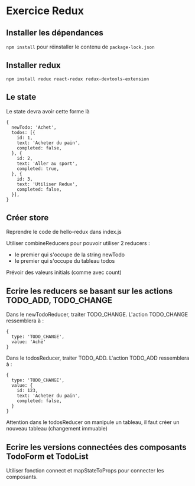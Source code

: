 # Exercice Redux

## Installer les dépendances

`npm install` pour réinstaller le contenu de `package-lock.json`

## Installer redux

`npm install redux react-redux redux-devtools-extension`

## Le state 

Le state devra avoir cette forme là

```
{
  newTodo: 'Achet',
  todos: [{
    id: 1,
    text: 'Acheter du pain',
    completed: false,
  }, {
    id: 2,
    text: 'Aller au sport',
    completed: true,
  }, {
    id: 3,
    text: 'Utiliser Redux',
    completed: false,
  }],
}
```

## Créer store

Reprendre le code de hello-redux dans index.js

Utiliser combineReducers pour pouvoir utiliser 2 reducers :

* le premier qui s'occupe de la string newTodo
* le premier qui s'occupe du tableau todos

Prévoir des valeurs initials (comme avec count)

## Ecrire les reducers se basant sur les actions TODO_ADD, TODO_CHANGE

Dans le newTodoReducer, traiter TODO_CHANGE. L'action TODO_CHANGE ressemblera à :

```
{
  type: 'TODO_CHANGE',
  value: 'Ache'
}
```

Dans le todosReducer, traiter TODO_ADD. L'action TODO_ADD ressemblera à :

```
{
  type: 'TODO_CHANGE',
  value: {
    id: 123,
    text: 'Acheter du pain',
    completed: false,
  }
}
```

Attention dans le todosReducer on manipule un tableau, il faut
créer un nouveau tableau (changement immuable)


## Ecrire les versions connectées des composants TodoForm et TodoList

Utiliser fonction connect et mapStateToProps pour connecter les composants.
